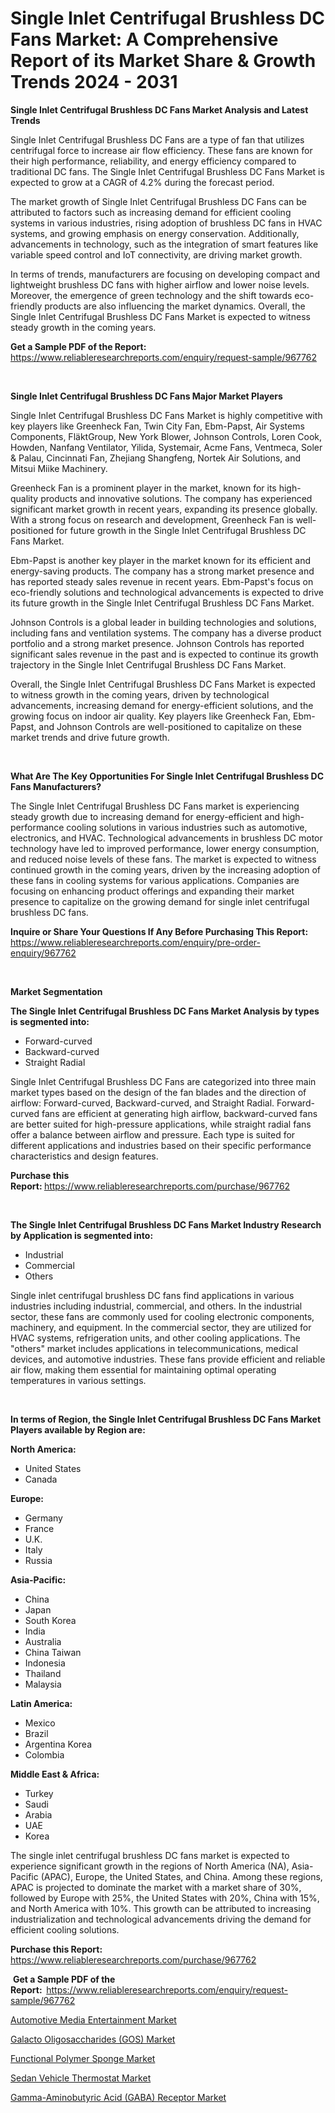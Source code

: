 <p><h1>Single Inlet Centrifugal Brushless DC Fans Market: A Comprehensive Report of its Market Share & Growth Trends 2024 - 2031</h1></p><p><strong>Single Inlet Centrifugal Brushless DC Fans Market Analysis and Latest Trends</strong></p>
<p><p>Single Inlet Centrifugal Brushless DC Fans are a type of fan that utilizes centrifugal force to increase air flow efficiency. These fans are known for their high performance, reliability, and energy efficiency compared to traditional DC fans. The Single Inlet Centrifugal Brushless DC Fans Market is expected to grow at a CAGR of 4.2% during the forecast period.</p><p>The market growth of Single Inlet Centrifugal Brushless DC Fans can be attributed to factors such as increasing demand for efficient cooling systems in various industries, rising adoption of brushless DC fans in HVAC systems, and growing emphasis on energy conservation. Additionally, advancements in technology, such as the integration of smart features like variable speed control and IoT connectivity, are driving market growth.</p><p>In terms of trends, manufacturers are focusing on developing compact and lightweight brushless DC fans with higher airflow and lower noise levels. Moreover, the emergence of green technology and the shift towards eco-friendly products are also influencing the market dynamics. Overall, the Single Inlet Centrifugal Brushless DC Fans Market is expected to witness steady growth in the coming years.</p></p>
<p><strong>Get a Sample PDF of the Report:&nbsp;</strong> <a href="https://www.reliableresearchreports.com/enquiry/request-sample/967762">https://www.reliableresearchreports.com/enquiry/request-sample/967762</a></p>
<p>&nbsp;</p>
<p><strong>Single Inlet Centrifugal Brushless DC Fans Major Market Players</strong></p>
<p><p>Single Inlet Centrifugal Brushless DC Fans Market is highly competitive with key players like Greenheck Fan, Twin City Fan, Ebm-Papst, Air Systems Components, FläktGroup, New York Blower, Johnson Controls, Loren Cook, Howden, Nanfang Ventilator, Yilida, Systemair, Acme Fans, Ventmeca, Soler & Palau, Cincinnati Fan, Zhejiang Shangfeng, Nortek Air Solutions, and Mitsui Miike Machinery.</p><p>Greenheck Fan is a prominent player in the market, known for its high-quality products and innovative solutions. The company has experienced significant market growth in recent years, expanding its presence globally. With a strong focus on research and development, Greenheck Fan is well-positioned for future growth in the Single Inlet Centrifugal Brushless DC Fans Market.</p><p>Ebm-Papst is another key player in the market known for its efficient and energy-saving products. The company has a strong market presence and has reported steady sales revenue in recent years. Ebm-Papst's focus on eco-friendly solutions and technological advancements is expected to drive its future growth in the Single Inlet Centrifugal Brushless DC Fans Market.</p><p>Johnson Controls is a global leader in building technologies and solutions, including fans and ventilation systems. The company has a diverse product portfolio and a strong market presence. Johnson Controls has reported significant sales revenue in the past and is expected to continue its growth trajectory in the Single Inlet Centrifugal Brushless DC Fans Market.</p><p>Overall, the Single Inlet Centrifugal Brushless DC Fans Market is expected to witness growth in the coming years, driven by technological advancements, increasing demand for energy-efficient solutions, and the growing focus on indoor air quality. Key players like Greenheck Fan, Ebm-Papst, and Johnson Controls are well-positioned to capitalize on these market trends and drive future growth.</p></p>
<p>&nbsp;</p>
<p><strong>What Are The Key Opportunities For Single Inlet Centrifugal Brushless DC Fans Manufacturers?</strong></p>
<p><p>The Single Inlet Centrifugal Brushless DC Fans market is experiencing steady growth due to increasing demand for energy-efficient and high-performance cooling solutions in various industries such as automotive, electronics, and HVAC. Technological advancements in brushless DC motor technology have led to improved performance, lower energy consumption, and reduced noise levels of these fans. The market is expected to witness continued growth in the coming years, driven by the increasing adoption of these fans in cooling systems for various applications. Companies are focusing on enhancing product offerings and expanding their market presence to capitalize on the growing demand for single inlet centrifugal brushless DC fans.</p></p>
<p><strong>Inquire or Share Your Questions If Any Before Purchasing This Report:</strong> <a href="https://www.reliableresearchreports.com/enquiry/pre-order-enquiry/967762">https://www.reliableresearchreports.com/enquiry/pre-order-enquiry/967762</a></p>
<p>&nbsp;</p>
<p><strong>Market Segmentation</strong></p>
<p><strong>The Single Inlet Centrifugal Brushless DC Fans Market Analysis by types is segmented into:</strong></p>
<p><ul><li>Forward-curved</li><li>Backward-curved</li><li>Straight Radial</li></ul></p>
<p><p>Single Inlet Centrifugal Brushless DC Fans are categorized into three main market types based on the design of the fan blades and the direction of airflow: Forward-curved, Backward-curved, and Straight Radial. Forward-curved fans are efficient at generating high airflow, backward-curved fans are better suited for high-pressure applications, while straight radial fans offer a balance between airflow and pressure. Each type is suited for different applications and industries based on their specific performance characteristics and design features.</p></p>
<p><strong>Purchase this Report:&nbsp;</strong><a href="https://www.reliableresearchreports.com/purchase/967762">https://www.reliableresearchreports.com/purchase/967762</a></p>
<p>&nbsp;</p>
<p><strong>The Single Inlet Centrifugal Brushless DC Fans Market Industry Research by Application is segmented into:</strong></p>
<p><ul><li>Industrial</li><li>Commercial</li><li>Others</li></ul></p>
<p><p>Single inlet centrifugal brushless DC fans find applications in various industries including industrial, commercial, and others. In the industrial sector, these fans are commonly used for cooling electronic components, machinery, and equipment. In the commercial sector, they are utilized for HVAC systems, refrigeration units, and other cooling applications. The "others" market includes applications in telecommunications, medical devices, and automotive industries. These fans provide efficient and reliable air flow, making them essential for maintaining optimal operating temperatures in various settings.</p></p>
<p>&nbsp;</p>
<p><strong>In terms of Region, the Single Inlet Centrifugal Brushless DC Fans Market Players available by Region are:</strong></p>
<p>
    <p> <strong> North America: </strong>
        <ul>
            <li>United States</li>
            <li>Canada</li>
        </ul>
        </p> 
    <p> <strong> Europe: </strong>
        <ul>
            <li>Germany</li>
            <li>France</li>
            <li>U.K.</li>
            <li>Italy</li>
            <li>Russia</li>
        </ul>
        </p> 
    <p> <strong> Asia-Pacific: </strong>
        <ul>
            <li>China</li>
            <li>Japan</li>
            <li>South Korea</li>
            <li>India</li>
            <li>Australia</li>
            <li>China Taiwan</li>
            <li>Indonesia</li>
            <li>Thailand</li>
            <li>Malaysia</li>
        </ul>
        </p> 
    <p> <strong> Latin America: </strong>
        <ul>
            <li>Mexico</li>
            <li>Brazil</li>
            <li>Argentina Korea</li>
            <li>Colombia</li>
        </ul>
        </p> 
    <p> <strong> Middle East & Africa: </strong>
        <ul>
            <li>Turkey</li>
            <li>Saudi</li>
            <li>Arabia</li>
            <li>UAE</li>
            <li>Korea</li>
        </ul>
    </p>
    </p>
<p><p>The single inlet centrifugal brushless DC fans market is expected to experience significant growth in the regions of North America (NA), Asia-Pacific (APAC), Europe, the United States, and China. Among these regions, APAC is projected to dominate the market with a market share of 30%, followed by Europe with 25%, the United States with 20%, China with 15%, and North America with 10%. This growth can be attributed to increasing industrialization and technological advancements driving the demand for efficient cooling solutions.</p></p>
<p><strong>Purchase this Report: </strong><a href="https://www.reliableresearchreports.com/purchase/967762">https://www.reliableresearchreports.com/purchase/967762</a></p>
<p>&nbsp;<strong>Get a Sample PDF of the Report:&nbsp;&nbsp;</strong><a href="https://www.reliableresearchreports.com/enquiry/request-sample/967762">https://www.reliableresearchreports.com/enquiry/request-sample/967762</a></p>
<p><strong></strong></p>
<p><p><a href="https://view.publitas.com/reportprime-1/automotive-media-entertainment-market-insights-market-players-and-forecast-till-2031/">Automotive Media Entertainment Market</a></p><p><a href="https://adventurous-uranium-ef9.notion.site/Galacto-Oligosaccharides-GOS-Market-Furnish-Information-about-Market-Size-Market-Share-Market-Dy-3280788617ca40b9b2ba13149eb7b9e8">Galacto Oligosaccharides (GOS) Market</a></p><p><a href="https://carnation-joke-41f.notion.site/Functional-Polymer-Sponge-Market-Size-Growth-Outlook-from-2024-to-2031-projecting-at-Market-s-Tren-c9f20d75d09c49208cdbb39c26d532b5">Functional Polymer Sponge Market</a></p><p><a href="https://view.publitas.com/reportprime-1/sedan-vehicle-thermostat-market-size-share-trends-analysis-report-by-application-regional-outlook-competitive-strategies-and-segment-forecasts-2024-2031/">Sedan Vehicle Thermostat Market</a></p><p><a href="https://extreme-scabiosa-c81.notion.site/Decoding-the-Gamma-Aminobutyric-Acid-GABA-Receptor-Market-A-Deep-Dive-into-the-Latest-Market-Tren-96f32060396a427cb04cd2d6ad8c7de8">Gamma-Aminobutyric Acid (GABA) Receptor Market</a></p></p>